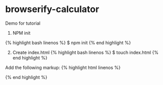 browserify-calculator
=====================

Demo for tutorial

1. NPM init

{% highlight bash linenos %}
$ npm init
{% end highlight %}

2. Create index.html
{% highlight bash linenos %}
$ touch index.html
{% end highlight %}

Add the following markup:
{% highlight html linenos %}

{% end highlight %}
